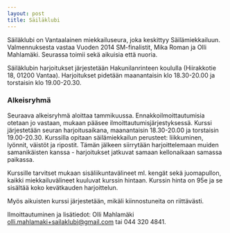 ```yaml
---
layout: post
title: Säiläklubi
---
```


Säiläklubi on Vantaalainen miekkailuseura, joka keskittyy Säilämiekkailuun. Valmennuksesta vastaa Vuoden 2014 SM-finalistit, Mika Roman ja Olli Mahlamäki. Seurassa toimii sekä aikuisia että nuoria.

Säiläklubin harjoitukset järjestetään Hakunilanrinteen koululla (Hiirakkotie 18, 01200 Vantaa). Harjoitukset pidetään maanantaisin klo 18.30-20.00 ja torstaisin klo 19.00-20.30.

### Alkeisryhmä

Seuraava alkeisryhmä aloittaa tammikuussa. Ennakkoilmoittautumisia otetaan jo vastaan, mukaan pääsee ilmoittautumisjärjestyksessä. Kurssi järjestetään seuran harjoitusaikana, maanantaisin 18.30-20.00 ja torstaisin 19.00-20.30. Kurssilla opitaan säilämiekkailun perusteet: liikkuminen, lyönnit, väistöt ja ripostit. Tämän jälkeen siirrytään harjoittelemaan muiden samanikäisten kanssa - harjoitukset jatkuvat samaan kellonaikaan samassa paikassa.

Kurssille tarvitset mukaan sisäliikuntavälineet ml. kengät sekä juomapullon, kaikki miekkailuvälineet kuuluvat kurssin hintaan. Kurssin hinta on 95e ja se sisältää koko kevätkauden harjoittelun.

Myös aikuisten kurssi järjestetään, mikäli kiinnostuneita on riittävästi.

Ilmoittautuminen ja lisätiedot: Olli Mahlamäki [olli.mahlamaki+sailaklubi@gmail.com](mailto:olli.mahlamaki+sailaklubi@gmail.com) tai 044 320 4841.